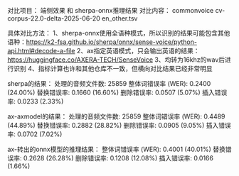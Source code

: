 对比项目：
端侧效果 和 sherpa-onnx推理结果
对比内容：
commonvoice cv-corpus-22.0-delta-2025-06-20 en_other.tsv

具体对比方法：
1、sherpa-onnx使用全语种模式，所以识别的结果可能包含其他语种：https://k2-fsa.github.io/sherpa/onnx/sense-voice/python-api.html#decode-a-file
2、ax指定英语模式，只会输出英语的结果：https://huggingface.co/AXERA-TECH/SenseVoice
3、均转为16khz的wav后进行识别
4、指标计算也许和其他仓库不一致，但横向对比结果已经非常明显


sherpa的结果：
处理的音频文件数: 25859
整体词错误率 (WER): 0.2400 (24.00%)
  替换错误率: 0.1660 (16.60%)
  删除错误率: 0.0507 (5.07%)
  插入错误率: 0.0233 (2.33%)

ax-axmodel的结果：
处理的音频文件数: 25859
整体词错误率 (WER): 0.4489 (44.89%)
  替换错误率: 0.2882 (28.82%)
  删除错误率: 0.0905 (9.05%)
  插入错误率: 0.0702 (7.02%)


ax-转出的onnx模型的推理结果：
整体词错误率 (WER): 0.4001 (40.01%)
  替换错误率: 0.2628 (26.28%)
  删除错误率: 0.1208 (12.08%)
  插入错误率: 0.0166 (1.66%)

